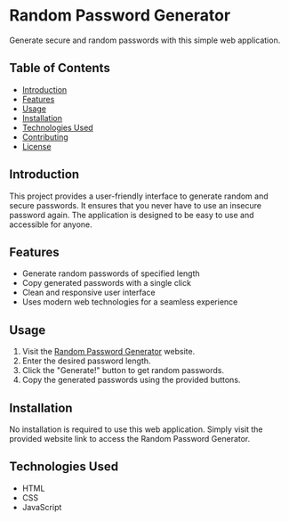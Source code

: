 # Random Password Generator

Generate secure and random passwords with this simple web application.

## Table of Contents
- [Introduction](#introduction)
- [Features](#features)
- [Usage](#usage)
- [Installation](#installation)
- [Technologies Used](#technologies-used)
- [Contributing](#contributing)
- [License](#license)

## Introduction

This project provides a user-friendly interface to generate random and secure passwords. It ensures that you never have to use an insecure password again. The application is designed to be easy to use and accessible for anyone.

## Features

- Generate random passwords of specified length
- Copy generated passwords with a single click
- Clean and responsive user interface
- Uses modern web technologies for a seamless experience

## Usage

1. Visit the [Random Password Generator](https://oguzhanozenc.github.io/password-generator/) website.
2. Enter the desired password length.
3. Click the "Generate!" button to get random passwords.
4. Copy the generated passwords using the provided buttons.

## Installation

No installation is required to use this web application. Simply visit the provided website link to access the Random Password Generator.

## Technologies Used

- HTML
- CSS
- JavaScript

